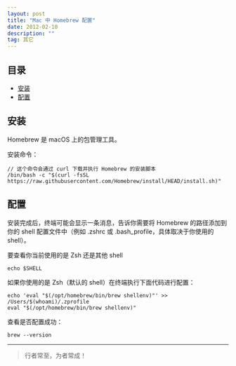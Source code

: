 ```yaml
---
layout: post
title: "Mac 中 Homebrew 配置"
date: 2012-02-10
description: ""
tag: 其它
---
```





## 目录
- [安装](#content1)   
- [配置](#content2)   




## <a id="content1">安装</a>

Homebrew 是 macOS 上的包管理工具。    

安装命令：
```text
// 这个命令会通过 curl 下载并执行 Homebrew 的安装脚本
/bin/bash -c "$(curl -fsSL https://raw.githubusercontent.com/Homebrew/install/HEAD/install.sh)"
```


## <a id="content2">配置</a>

安装完成后，终端可能会显示一条消息，告诉你需要将 Homebrew 的路径添加到你的 shell 配置文件中（例如 .zshrc 或 .bash_profile，具体取决于你使用的 shell）。

要查看你当前使用的是 Zsh 还是其他 shell

```text
echo $SHELL
```

如果你使用的是 Zsh（默认的 shell）在终端执行下面代码进行配置：

```text
echo 'eval "$(/opt/homebrew/bin/brew shellenv)"' >> /Users/$(whoami)/.zprofile
eval "$(/opt/homebrew/bin/brew shellenv)"
```

查看是否配置成功：
```text
brew --version
```



----------
>  行者常至，为者常成！


